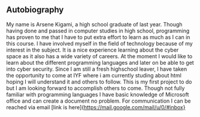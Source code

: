 ## Autobiography
 My name is Arsene Kigami, a high school graduate of last year. Though having done and passed in computer studies in high school, programming has proven to me that I have to put extra effort to learn as much as I can in this course.
 I have involved myself in the field of technology because of my interest in the subject. It is a nice experience learning about the cyber space as it also has a wide variety of careers. At the moment I would like to learn about the different programming languages and later on be able to get into cyber security. Since I am still a fresh highschool leaver, I have taken the opportunity to come at IYF where i am currently studing about html hoping I will understand it and others to follow.
 This is my first project to do but I am looking forward to accomplish others to come. Though not fully familiar with programming languages I have basic knowledge of Microsoft office and can create a document no problem.
 For communication I can be reached via email [link is here]{https://mail.google.com/mail/u/0/#inbox}
